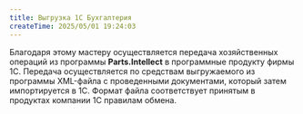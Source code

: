 ```yaml
---
title: Выгрузка 1С Бухгалтерия
createTime: 2025/05/01 19:24:03
---
```

Благодаря этому мастеру осуществляется передача хозяйственных операций из программы **Parts.Intellect** в программные продукту фирмы 1С. Передача осуществляется по средствам выгружаемого из программы XML-файла с проведенными документами, который затем импортируется в 1С. Формат файла соответствует принятым в продуктах компании 1С правилам обмена.